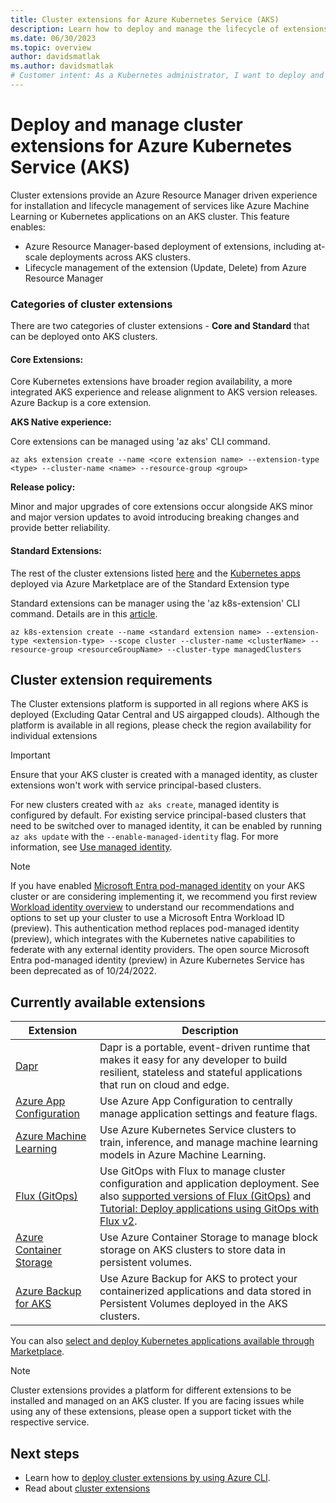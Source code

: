 ```yaml
---
title: Cluster extensions for Azure Kubernetes Service (AKS)
description: Learn how to deploy and manage the lifecycle of extensions on Azure Kubernetes Service (AKS)
ms.date: 06/30/2023
ms.topic: overview
author: davidsmatlak
ms.author: davidsmatlak
# Customer intent: As a Kubernetes administrator, I want to deploy and manage cluster extensions on Azure Kubernetes Service so that I can enhance my cluster's capabilities and streamline the lifecycle management of related applications and services.
---
```


# Deploy and manage cluster extensions for Azure Kubernetes Service (AKS)

Cluster extensions provide an Azure Resource Manager driven experience for installation and lifecycle management of services like Azure Machine Learning or Kubernetes applications on an AKS cluster. This feature enables:

* Azure Resource Manager-based deployment of extensions, including at-scale deployments across AKS clusters.
* Lifecycle management of the extension (Update, Delete) from Azure Resource Manager

### Categories of cluster extensions

There are two categories of cluster extensions - **Core and Standard** that can be deployed onto AKS clusters.

#### Core Extensions:

Core Kubernetes extensions have broader region availability, a more integrated AKS experience and release alignment to AKS version releases. Azure Backup is a core extension.

**AKS Native experience:**

Core extensions can be managed using 'az aks' CLI command. 

```
az aks extension create --name <core extension name> --extension-type <type> --cluster-name <name> --resource-group <group>  

```

**Release policy:** 

Minor and major upgrades of core extensions occur alongside AKS minor and major version updates to avoid introducing breaking changes and provide better reliability.

#### Standard Extensions:

The rest of the cluster extensions listed [here](/azure/aks/cluster-extensions.md) and the [Kubernetes apps](deploy-marketplace.md) deployed via Azure Marketplace are of the Standard Extension type

Standard extensions can be manager using the 'az k8s-extension' CLI command. Details are in this [article](/azure/aks/deploy-extensions-az-cli).


```
az k8s-extension create --name <standard extension name> --extension-type <extension-type> --scope cluster --cluster-name <clusterName> --resource-group <resourceGroupName> --cluster-type managedClusters 
```

## Cluster extension requirements

The Cluster extensions platform is supported in all regions where AKS is deployed (Excluding Qatar Central and US airgapped clouds). Although the platform is available in all regions, please check the region availability for individual extensions

> [!IMPORTANT]
> Ensure that your AKS cluster is created with a managed identity, as cluster extensions won't work with service principal-based clusters.
>
> For new clusters created with `az aks create`, managed identity is configured by default. For existing service principal-based clusters that need to be switched over to managed identity, it can be enabled by running `az aks update` with the `--enable-managed-identity` flag. For more information, see [Use managed identity][use-managed-identity].

> [!NOTE]
> If you have enabled [Microsoft Entra pod-managed identity][use-azure-ad-pod-identity] on your AKS cluster or are considering implementing it,
> we recommend you first review [Workload identity overview][workload-identity-overview] to understand our
> recommendations and options to set up your cluster to use a Microsoft Entra Workload ID (preview).
> This authentication method replaces pod-managed identity (preview), which integrates with the Kubernetes native capabilities
> to federate with any external identity providers.
> The open source Microsoft Entra pod-managed identity (preview) in Azure Kubernetes Service has been deprecated as of 10/24/2022.

## Currently available extensions

| Extension | Description |
| --------- | ----------- |
| [Dapr][dapr-overview] | Dapr is a portable, event-driven runtime that makes it easy for any developer to build resilient, stateless and stateful applications that run on cloud and edge. |
| [Azure App Configuration][app-config-overview] | Use Azure App Configuration to centrally manage application settings and feature flags. |
| [Azure Machine Learning][azure-ml-overview] | Use Azure Kubernetes Service clusters to train, inference, and manage machine learning models in Azure Machine Learning. |
| [Flux (GitOps)][gitops-overview] | Use GitOps with Flux to manage cluster configuration and application deployment. See also [supported versions of Flux (GitOps)][gitops-support] and [Tutorial: Deploy applications using GitOps with Flux v2][gitops-tutorial].|
| [Azure Container Storage](/azure/storage/container-storage/container-storage-introduction) | Use Azure Container Storage to manage block storage on AKS clusters to store data in persistent volumes. |
| [Azure Backup for AKS](/azure/backup/azure-kubernetes-service-backup-overview) | Use Azure Backup for AKS to protect your containerized applications and data stored in Persistent Volumes deployed in the AKS clusters. |

You can also [select and deploy Kubernetes applications available through Marketplace](deploy-marketplace.md).

> [!NOTE]
> Cluster extensions provides a platform for different extensions to be installed and managed on an AKS cluster. If you are facing issues while using any of these extensions, please open a support ticket with the respective service.

## Next steps

* Learn how to [deploy cluster extensions by using Azure CLI](deploy-extensions-az-cli.md).
* Read about [cluster extensions][arc-k8s-extensions]

<!-- LINKS -->
<!-- INTERNAL -->
[arc-k8s-extensions]: /azure/azure-arc/kubernetes/conceptual-extensions
[app-config-overview]: ./azure-app-configuration-quickstart.md
[azure-ml-overview]: /azure/machine-learning/how-to-attach-kubernetes-anywhere
[dapr-overview]: ./dapr.md
[gitops-overview]: /azure/azure-arc/kubernetes/conceptual-gitops-flux2
[gitops-support]: /azure/azure-arc/kubernetes/extensions-release#flux-gitops
[gitops-tutorial]: /azure/azure-arc/kubernetes/tutorial-use-gitops-flux2
[k8s-extension-reference]: /cli/azure/k8s-extension
[use-managed-identity]: ./use-managed-identity.md
[workload-identity-overview]: workload-identity-overview.md
[use-azure-ad-pod-identity]: use-azure-ad-pod-identity.md

<!-- EXTERNAL -->
[arc-k8s-regions]: https://azure.microsoft.com/global-infrastructure/services/?products=azure-arc&regions=all


